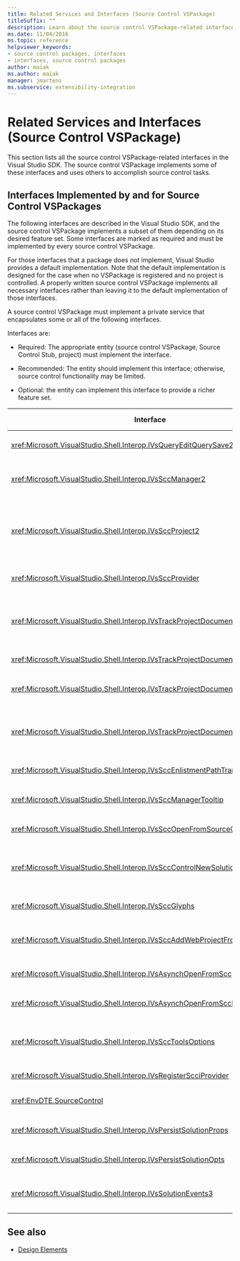```yaml
---
title: Related Services and Interfaces (Source Control VSPackage)
titleSuffix: ""
description: Learn about the source control VSPackage-related interfaces in the Visual Studio SDK. The package implements some interfaces and uses others for source control.
ms.date: 11/04/2016
ms.topic: reference
helpviewer_keywords:
- source control packages, interfaces
- interfaces, source control packages
author: maiak
ms.author: maiak
manager: jmartens
ms.subservice: extensibility-integration
---
```

# Related Services and Interfaces (Source Control VSPackage)

This section lists all the source control VSPackage-related interfaces in the Visual Studio SDK. The source control VSPackage implements some of these interfaces and uses others to accomplish source control tasks.

## Interfaces Implemented by and for Source Control VSPackages

 The following interfaces are described in the Visual Studio SDK, and the source control VSPackage implements a subset of them depending on its desired feature set. Some interfaces are marked as required and must be implemented by every source control VSPackage.

 For those interfaces that a package does not implement, Visual Studio provides a default implementation. Note that the default implementation is designed for the case when no VSPackage is registered and no project is controlled. A properly written source control VSPackage implements all necessary interfaces rather than leaving it to the default implementation of those interfaces.

 A source control VSPackage must implement a private service that encapsulates some or all of the following interfaces.

 Interfaces are:

- Required: The appropriate entity (source control VSPackage, Source Control Stub, project) must implement the interface.

- Recommended: The entity should implement this interface; otherwise, source control functionality may be limited.

- Optional: the entity can implement this interface to provide a richer feature set.

| Interface | Purpose | Implemented by | Implement? |
| - | - |--------------------------|-------------|
| <xref:Microsoft.VisualStudio.Shell.Interop.IVsQueryEditQuerySave2> | Editors call this interface before modifying or saving a file. The source control VSPackage can check out the file or deny the operation if the checkout fails. | Source control VSPackage | Recommended |
| <xref:Microsoft.VisualStudio.Shell.Interop.IVsSccManager2> | This interface provides basic source control functionality for projects, such as registering and unregistering projects with source control and providing support for basic source control glyphs. | Source control VSPackage | Required |
| <xref:Microsoft.VisualStudio.Shell.Interop.IVsSccProject2> | This interface is obtained from the <xref:Microsoft.VisualStudio.Shell.Interop.IVsHierarchy> using the <xref:System.Runtime.InteropServices.Marshal.QueryInterface%2A> function, or by simply casting the object implementing `IVsHierarchy` to `IVsSccProject2`. It is used for getting the files under source control in a project or for informing the project of the current source control status or location. | Project | Required |
| <xref:Microsoft.VisualStudio.Shell.Interop.IVsSccProvider> | The integration module uses this interface to set the current active VSPackage. | Source control VSPackage | Required |
| <xref:Microsoft.VisualStudio.Shell.Interop.IVsTrackProjectDocuments2> | This interface is based on a subscription model. Any VSPackage can signal that it wants to receive document events and be advised by the shell on events that are about to happen. It is implemented and handled by Visual Studio, which in turn passes events implementing the `IVsTrackProjectDocumentsEvents2` to the VSPackage. | Source Control Stub | Required |
| <xref:Microsoft.VisualStudio.Shell.Interop.IVsTrackProjectDocuments3> | This interface provides batch processing, synchronized read/write operations, and an advanced `OnQueryAddFiles` method. | Source Control Stub | Required |
| <xref:Microsoft.VisualStudio.Shell.Interop.IVsTrackProjectDocumentsEvents2> | **Solution Explorer** and projects call this interface when new files are added to the projects, or when files and folders are renamed or deleted from projects. The source control VSPackage can check out the project file or cancel the operation. | Source control VSPackage | Recommended |
| <xref:Microsoft.VisualStudio.Shell.Interop.IVsTrackProjectDocumentsEvents3> | **Solution Explorer** and projects call this interface in response to calls made to the methods of the IVstrackProjectDocuments3 interface. The source control VSPackage can track batched operations, synchronized read/write operations, and work with a more advanced `OnQueryAddFiles` method. | Source control VSPackage | Recommended |
| <xref:Microsoft.VisualStudio.Shell.Interop.IVsSccEnlistmentPathTranslation> | This interface provides enlistment management support for Web projects. | Source control VSPackage | Recommended |
| <xref:Microsoft.VisualStudio.Shell.Interop.IVsSccManagerTooltip> | This interface is used to retrieve ToolTips for the source-controlled files in the projects. | Source control VSPackage | Optional |
| <xref:Microsoft.VisualStudio.Shell.Interop.IVsSccOpenFromSourceControl> | This interface provides namespace extension support. | Source control VSPackage | Optional |
| <xref:Microsoft.VisualStudio.Shell.Interop.IVsSccControlNewSolution> | The VSPackage uses this interface to integrate a namespace extension into the **New**, **Open**, or **Save** dialog boxes. Consequently, projects can be automatically added to source control on creation, or added to source control when a save operation is in effect. | Source control VSPackage | Optional |
| <xref:Microsoft.VisualStudio.Shell.Interop.IVsSccGlyphs> | The VSPackage uses this interface to define additional glyphs as source control glyphs for nodes in **Solution Explorer**. | Source control VSPackage | Optional |
| <xref:Microsoft.VisualStudio.Shell.Interop.IVsSccAddWebProjectFromSourceControl> | The **Add** dialog box for Web projects uses this interface. It provides methods for browsing for a source control location and for opening a Web project previously added in the source control repository at that location. | Source control VSPackage | Recommended |
| <xref:Microsoft.VisualStudio.Shell.Interop.IVsAsynchOpenFromScc> | This interface provides support for asynchronous (background) loading of projects from source control. | Source control VSPackage | Optional |
| <xref:Microsoft.VisualStudio.Shell.Interop.IVsAsynchOpenFromSccProjectEvents> | This interface allows projects to watch the progress of asynchronous loading initiated by <xref:Microsoft.VisualStudio.Shell.Interop.IVsAsynchOpenFromScc>. | Project | Optional |
| <xref:Microsoft.VisualStudio.Shell.Interop.IVsSccToolsOptions> | This interface allows the IDE to query the active source control VSPackage. The IDE queries the value of source control settings that have meaning even when there is no active source control VSPackage registered. This interface is implemented and handled by Visual Studio. | Source Control Stub | Required |
| <xref:Microsoft.VisualStudio.Shell.Interop.IVsRegisterScciProvider> | This interface is used in registering the source control VSPackage. | Source Control Stub | Required |
| <xref:EnvDTE.SourceControl> | This interface is used in automation. As such, it exposes only functions that can be executed without displaying any UI. | Source control VSPackage | Optional |
| <xref:Microsoft.VisualStudio.Shell.Interop.IVsPersistSolutionProps> | This interface is used to save the source control settings in the solution (.sln) file. The settings include the source control location and source control status flags. | Source control VSPackage | Recommended |
| <xref:Microsoft.VisualStudio.Shell.Interop.IVsPersistSolutionOpts> | This interface is used to save the source control settings in the solution options (.suo) file. This may include user-specific source control settings such as the current user's enlistment location. | Source control VSPackage | Recommended |
| <xref:Microsoft.VisualStudio.Shell.Interop.IVsSolutionEvents3> | This interface is used to monitor events in order to perform operations such as checking in project files before closing solutions, or getting new files from source control when opening a project. | Source control VSPackage | Recommended |

## See also
- [Design Elements](../../extensibility/internals/source-control-vspackage-design-elements.md)
